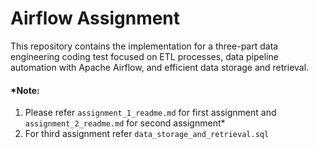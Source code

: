 # Airflow Assignment

This repository contains the implementation for a three-part data engineering coding test focused on ETL processes, data pipeline automation with Apache Airflow, and efficient data storage and retrieval.

#### *Note: 
1. Please refer ```assignment_1_readme.md``` for first assignment and ```assignment_2_readme.md``` for second assignment*
2. For third assignment refer ```data_storage_and_retrieval.sql```

